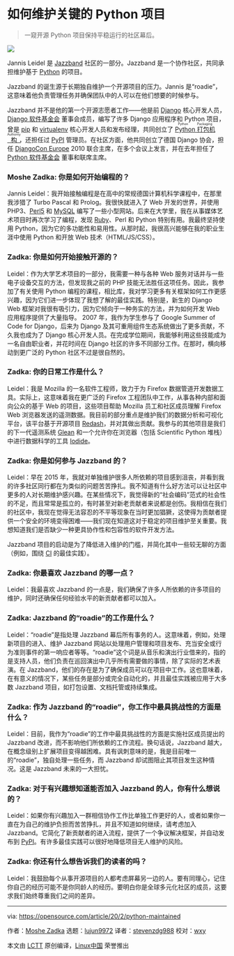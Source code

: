 [#]: collector: (lujun9972)
[#]: translator: (stevenzdg988)
[#]: reviewer: (wxy)
[#]: publisher: ( )
[#]: url: ( )
[#]: subject: (How key Python projects are maintained)
[#]: via: (https://opensource.com/article/20/2/python-maintained)
[#]: author: (Moshe Zadka https://opensource.com/users/moshez)

如何维护关键的 Python 项目
======

> 一窥开源 Python 项目保持平稳运行的社区幕后。

![](https://img.linux.net.cn/data/attachment/album/202106/27/130401uu3l1nkq1padn1gn.jpg)

Jannis Leidel 是 [Jazzband][2] 社区的一部分。Jazzband 是一个协作社区，共同承担维护基于 [Python][3] 的项目。

Jazzband 的诞生源于长期独自维护一个开源项目的压力。Jannis 是“roadie”，这意味着他负责管理任务并确保团队中的人可以在他们想要的时候参与。

Jazzband 并不是他的第一个开源志愿者工作——他是前 [Django][4] 核心开发人员，[Django 软件基金会][5] 董事会成员，编写了许多 Django 应用程序和 Python 项目，曾是 [pip][6] 和 [virtualenv][7] 核心开发人员和发布经理，共同创立了 <ruby>[Python 打包机构][8]<rt>Python Packaging Authority</rt></ruby>，还担任过 [PyPI][9] 管理员。在社区方面，他共同创立了德国 Django 协会，担任 [DjangoCon Europe][10] 2010 联合主席，在多个会议上发言，并在去年担任了 [Python 软件基金会][11] 董事和联席主席。

### Moshe Zadka: 你是如何开始编程的？

Jannis Leidel：我开始接触编程是在高中的常规德国计算机科学课程中，在那里我涉猎了 Turbo Pascal 和 Prolog。我很快就进入了 Web 开发的世界，并使用 PHP3、[Perl5][12] 和 [MySQL][13] 编写了一些小型网站。后来在大学里，我在从事媒体艺术项目时再次学习了编程，发现 [Ruby][14]、Perl 和 Python 特别有用。我最终坚持使用 Python，因为它的多功能性和易用性。从那时起，我很高兴能够在我的职业生涯中使用 Python 和开放 Web 技术（HTML/JS/CSS）。

### Zadka: 你是如何开始接触开源的？

Leidel：作为大学艺术项目的一部分，我需要一种与各种 Web 服务对话并与一些电子设备交互的方法，但发现我之前的 PHP 技能无法胜任这项任务。因此，我参加了有关使用 Python 编程的课程，相比库，我对学习更多有关框架如何工作更感兴趣，因为它们进一步体现了我想了解的最佳实践。特别是，新生的 Django Web 框架对我很有吸引力，因为它倾向于一种务实的方法，并为如何开发 Web 应用程序提供了大量指导。 2007 年，我作为学生参与了 Google Summer of Code for Django，后来为 Django 及其可重用组件生态系统做出了更多贡献，不久我也成为了 Django 核心开发人员。在完成学位期间，我能够利用这些技能成为一名自由职业者，并花时间在 Django 社区的许多不同部分工作。在那时，横向移动到更广泛的 Python 社区不过是很自然的。

### Zadka: 你的日常工作是什么？

Leidel：我是 Mozilla 的一名软件工程师，致力于为 Firefox 数据管道开发数据工具。实际上，这意味着我在更广泛的 Firefox 工程团队中工作，从事各种内部和面向公众的基于 Web 的项目，这些项目帮助 Mozilla 员工和社区成员理解 Firefox Web 浏览器发送的遥测数据。我目前的部分重点是维护我们的数据分析和可视化平台，该平台基于开源项目 [Redash][15]，并对其做出贡献。我参与的其他项目是我们的下一代遥测系统 [Glean][16] 和一个允许你在浏览器（包括 Scientific Python 堆栈）中进行数据科学的工具 [Iodide][17]。

### Zadka: 你是如何参与 Jazzband 的？

Leidel：早在 2015 年，我就对单独维护很多人所依赖的项目感到沮丧，并看到我的许多社区同行都在为类似的问题苦苦挣扎。我不知道有什么好方法可以让社区中更多的人对长期维护感兴趣。在某些情况下，我觉得新的“社会编码”范式的社会性的不足，而且常常是孤立的，有时甚至对新老贡献者来说都是创伤。我相信在我们的社区中，我现在觉得无法容忍的不平等现象在当时更加猖獗，这使得为贡献者提供一个安全的环境变得困难——我们现在知道这对于稳定的项目维护至关重要。我想知道我们是否缺少一种更具协作性和包容性的软件开发方法。

Jazzband 项目的启动是为了降低进入维护的门槛，并简化其中一些较无聊的方面（例如，围绕 [CI][18] 的最佳实践）。 

### Zadka: 你最喜欢 Jazzband 的哪一点？

Leidel：我最喜欢 Jazzband 的一点是，我们确保了许多人所依赖的许多项目的维护，同时还确保任何经验水平的新贡献者都可以加入。

### Zadka: Jazzband 的“roadie”的工作是什么？

Leidel：“roadie”是指处理 Jazzband 幕后所有事务的人。这意味着，例如，处理新项目的进入、维护 Jazzband 网站以处理用户管理和项目发布、充当安全或行为准则事件的第一响应者等等。“roadie”这个词是从音乐和演出行业借来的，指的是支持人员，他们负责在巡回演出中几乎所有需要做的事情，除了实际的艺术表演。在 Jazzband，他们的存在是为了确保成员可以在项目中工作。这也意味着，在有意义的情况下，某些任务是部分或完全自动化的，并且最佳实践被应用于大多数 Jazzband 项目，如打包设置、文档托管或持续集成。 

### Zadka: 作为 Jazzband 的“roadie”，你工作中最具挑战性的方面是什么？

Leidel：目前，我作为“roadie”的工作中最具挑战性的方面是实施社区成员提出的 Jazzband 改进，而不影响他们所依赖的工作流程。换句话说，Jazzband 越大，在概念级别上扩展项目变得越困难。具有讽刺意味的是，我是目前唯一的“roadie”，独自处理一些任务，而 Jazzband 却试图阻止其项目发生这种情况。这是 Jazzband 未来的一大担忧。

### Zadka: 对于有兴趣想知道能否加入 Jazzband 的人，你有什么想说的？

Leidel：如果你有兴趣加入一群相信协作工作比单独工作更好的人，或者如果你一直在为自己的维护负担而苦苦挣扎，并且不知道如何继续，请考虑加入 Jazzband。它简化了新贡献者的进入流程，提供了一个争议解决框架，并自动发布到 [PyPI][19]。有许多最佳实践可以很好地降低项目无人维护的风险。

### Zadka: 你还有什么想告诉我们的读者的吗？

Leidel：我鼓励每个从事开源项目的人都考虑屏幕另一边的人。要有同理心，记住你自己的经历可能不是你同龄人的经历。要明白你是全球多元化社区的成员，这要求我们始终尊重我们之间的差异。

--------------------------------------------------------------------------------

via: https://opensource.com/article/20/2/python-maintained

作者：[Moshe Zadka][a]
选题：[lujun9972][b]
译者：[stevenzdg988](https://github.com/stevenzdg988)
校对：[wxy](https://github.com/wxy)

本文由 [LCTT](https://github.com/LCTT/TranslateProject) 原创编译，[Linux中国](https://linux.cn/) 荣誉推出

[a]: https://opensource.com/users/moshez
[b]: https://github.com/lujun9972
[1]: https://opensource.com/sites/default/files/styles/image-full-size/public/lead-images/migration_innovation_computer_software.png?itok=VCFLtd0q (and old computer and a new computer, representing migration to new software or hardware)
[2]: https://jazzband.co/
[3]: https://opensource.com/resources/python
[4]: https://opensource.com/article/18/8/django-framework
[5]: https://www.djangoproject.com/foundation/
[6]: https://opensource.com/article/19/11/python-pip-cheat-sheet
[7]: https://virtualenv.pypa.io/en/latest/
[8]: https://www.pypa.io/en/latest/
[9]: https://pypi.org/
[10]: https://djangocon.eu/
[11]: https://www.python.org/psf/
[12]: http://opensource.com/article/18/1/why-i-love-perl-5
[13]: https://opensource.com/life/16/10/all-things-open-interview-dave-stokes
[14]: http://opensource.com/business/16/4/save-development-time-and-effort-ruby
[15]: https://redash.io/
[16]: https://firefox-source-docs.mozilla.org/toolkit/components/telemetry/start/report-gecko-telemetry-in-glean.html
[17]: https://alpha.iodide.io/
[18]: https://opensource.com/article/19/12/cicd-resources
[19]: https://opensource.com/downloads/7-essential-pypi-libraries
